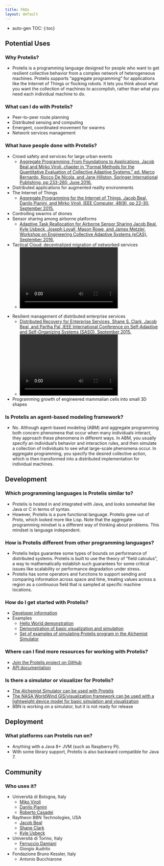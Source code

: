 ```yaml
---
title: FAQs
layout: default
---
```


* auto-gen TOC:
{:toc}

## Potential Uses

### Why Protelis?

* Protelis is a programming language designed for people who want to get resilient collective behavior from a complex network of heterogeneous machines. Protelis supports “aggregate programming” for applications like the Internet of Things or flocking robots. It lets you think about what you want the collection of machines to accomplish, rather than what you need each individual machine to do.

### What can I do with Protelis?

* Peer-to-peer route planning 
* Distributed sensing and computing 
* Emergent, coordinated movement for swarms 
* Network services management 

### What have people done with Protelis? 

* Crowd safety and services for large urban events 
   * <a href="http://web.mit.edu/jakebeal/www/Publications/QUANTICOL16-AggregateProgramming.pdf">Aggregate Programming: From Foundations to Applications, Jacob Beal and Mirko Viroli. chapter in "Formal Methods for the Quantitative Evaluation of Collective Adaptive Systems." ed. Marco Bernardo, Rocco De Nicola, and Jane Hillston, Springer International Publishing, pp 233-260, June 2016. </a>
* Distributed applications for augmented reality environments 
* The Internet of Things 
   * <a href="http://web.mit.edu/jakebeal/www/Publications/Computer-AggregateProgramming-2015.pdf">Aggregate Programming for the Internet of Things, Jacob Beal, Danilo Pianini, and Mirko Viroli, IEEE Computer, 48(9), pp 22-30, September 2015.</a>
* Controlling swarms of drones 
* Sensor sharing among airborne platforms
   * <a href="http://web.mit.edu/jakebeal/www/Publications/eCAS16-MTIP-reallocation-preprint.pdf">Adaptive Task Reallocation for Airborne Sensor Sharing Jacob Beal, Kyle Usbeck, Joseph Loyall, Mason Rowe, and James Metzler, Workshop on Engineering Collective Adaptive Systems (eCAS), September 2016.</a>
* Tactical Cloud: decentralized migration of networked services
  * <video src="/images/HADR-video.mp4" width="320" height="200" controls preload></video>
<!--  * <iframe allowFullScreen frameborder="0" height="564" mozallowfullscreen src="https://player.vimeo.com/video/256965491" webkitAllowFullScreen width="640"></iframe> -->
* Resilient management of distributed enterprise services 
   * <a href="http://web.mit.edu/jakebeal/www/Publications/SASO15-EnterpriseDistributedRecovery.pdf">Distributed Recovery for Enterprise Services, Shane S. Clark, Jacob Beal, and Partha Pal, IEEE International Conference on Self-Adaptive and Self-Organizing Systems (SASO), September 2015.</a> 
   * <video src="/images/A3-video.mp4" width="320" height="200" controls preload></video>
* Programming growth of engineered mammalian cells into small 3D shapes 

### Is Protelis an agent-based modeling framework?

* No. Although agent-based modeling (ABM) and aggregate programming both concern phenomena that occur when many individuals interact, they approach these phenomena in different ways. In ABM, you usually specify an individual’s behavior and interaction rules, and then simulate a collection of individuals to see what large-scale phenomena occur. In aggregate programming, you specify the desired collective action, which is then transformed into a distributed implementation for individual machines.

## Development

### Which programming languages is Protelis similar to?

* Protelis is hosted in and integrated with Java, and looks somewhat like Java or C in terms of syntax. 
* However, Protelis is a pure functional language. Protelis grew out of Proto, which looked more like Lisp. Note that the aggregate programming mindset is a different way of thinking about problems. This mindset is language independent.

### How is Protelis different from other programming languages?

* Protelis helps guarantee some types of bounds on performance of distributed systems. Protelis is built to use the theory of “field calculus”, a way to mathematically establish such guarantees for some critical issues like scalability or performance degradation under stress.
* Protelis has some operators and functions to support sending and comparing information across space and time, treating values across a region as a continuous field that is sampled at specific machine locations.

### How do I get started with Protelis?

* <a href="https://github.com/Protelis/Protelis">Developer information</a>
* Examples
   * <a href="https://github.com/Protelis/Protelis-Demo">Hello World demonstration </a> 
   * <a href="https://github.com/Protelis/Protelis-Demo-Visualized">Demonstration of basic visualization and simulation </a> 
   * <a href="https://github.com/Protelis/Protelis-Alchemist-tutorial">Set of examples of simulating Protelis program in the Alchemist Simulator </a>
   
### Where can I find more resources for working with Protelis?

* <a href="https://github.com/Protelis">Join the Protelis project on GitHub </a>
* <a href="http://protelis-doc.surge.sh/">API documentation </a> 

### Is there a simulator or visualizer for Protelis?

* <a href="https://github.com/Protelis/Protelis-Alchemist-tutorial">The Alchemist Simulator can be used with Protelis </a>
* <a href="https://github.com/Protelis/Protelis-Demo-Visualized">The NASA WorldWind GIS/visualization framework can be used with a lightweight device model for basic simulation and visualization </a> 
* BBN is working on a simulator, but it is not ready for release  

## Deployment

### What platforms can Protelis run on?

* Anything with a Java 8+ JVM (such as Raspberry Pi). 
* With some library support, Protelis is also backward compatible for Java 7.

## Community

### Who uses it?

* Università di Bologna, Italy
   * <a href="http://apice.unibo.it/xwiki/bin/view/MirkoViroli/">Miko Viroli</a> 
   * <a href="http://apice.unibo.it/xwiki/bin/view/DaniloPianini/">Danilo Pianini</a> 
   * <a href="http://apice.unibo.it/xwiki/bin/view/RobertoCasadei/"> Roberto Casadei</a>
* Raytheon BBN Technologies, USA
   * <a href="http://web.mit.edu/jakebeal/www/">Jacob Beal</a> 
   * <a href="https://scholar.google.com/citations?user=oBq3jv0AAAAJ&hl=en">Shane Clark</a> 
   * <a href="http://kyle.usbeck.us/">Kyle Usbeck</a>
* Università di Torino, Italy
   * <a href="http://www.di.unito.it/damiani/">Ferruccio Damiani</a> 
   * Giorgio Audrito 
* Fondazione Bruno Kessler, Italy
   * Antonio Bucchiarone
